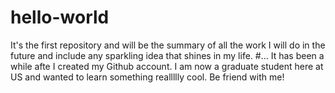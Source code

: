 # hello-world
It's the first repository and will be the summary of all the work I will do in the future and include any sparkling idea that shines in my life.
#...
It has been a while afte I created my Github account. I am now a graduate student here at US and wanted to learn something reallllly cool. Be friend with me!
